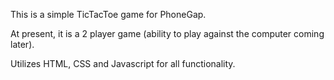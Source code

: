 This is a simple TicTacToe game for PhoneGap.

At present, it is a 2 player game (ability to play against the computer coming later).

Utilizes HTML, CSS and Javascript for all functionality.
